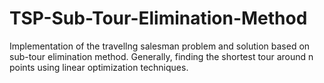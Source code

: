 # TSP-Sub-Tour-Elimination-Method
Implementation of the travellng salesman problem and solution based on sub-tour elimination method. Generally, finding the shortest tour around n points using linear optimization techniques.
